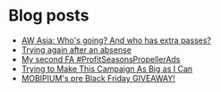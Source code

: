 # Blog posts
<!-- BLOG-POST-LIST:START -->
- [AW Asia: Who&#39;s going? And who has extra passes?](https://afflift.com/f/threads/aw-asia-whos-going-and-who-has-extra-passes.9889/)
- [Trying again after an absense](https://afflift.com/f/threads/trying-again-after-an-absense.9781/)
- [My second FA #ProfitSeasonsPropellerAds](https://afflift.com/f/threads/my-second-fa-profitseasonspropellerads.9882/)
- [Trying to Make This Campaign As Big as I Can](https://afflift.com/f/threads/trying-to-make-this-campaign-as-big-as-i-can.6832/)
- [MOBIPIUM&#39;s pre Black Friday GIVEAWAY!](https://afflift.com/f/threads/mobipiums-pre-black-friday-giveaway.9888/)
<!-- BLOG-POST-LIST:END -->
